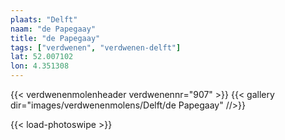 ```yaml
---
plaats: "Delft"
naam: "de Papegaay"
title: "de Papegaay"
tags: ["verdwenen", "verdwenen-delft"]
lat: 52.007102 
lon: 4.351308
---
```

{{< verdwenenmolenheader verdwenennr="907" >}}
{{< gallery dir="images/verdwenenmolens/Delft/de Papegaay" //>}}

{{< load-photoswipe >}}